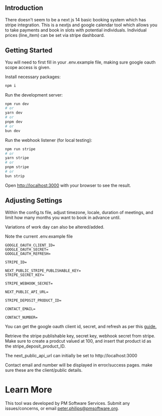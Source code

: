 ## Introduction

There doesn't seem to be a next js 14 basic booking system which has stripe integration. This is a nextjs and google calendar tool which allows you to take payments and book in slots with potential individuals. Individual prices (line_item) can be set via stripe dashboard. 

## Getting Started
You will need to first fill in your .env.example file, making sure google oauth scope access is given.

Install necessary packages:
```bash
npm i
```

Run the development server:

```bash
npm run dev
# or
yarn dev
# or
pnpm dev
# or
bun dev
```

Run the webhook listener (for local testing):
```bash
npm run stripe
# or
yarn stripe
# or
pnpm stripe
# or
bun strip
```

Open [http://localhost:3000](http://localhost:3000) with your browser to see the result.



## Adjusting Settings
Within the config.ts file, adjust timezone, locale, duration of meetings, and limit how many months you want to book in advance until. 

Variations of work day can also be altered/added.

Note the current .env.example file

```
GOOGLE_OAUTH_CLIENT_ID=
GOOGLE_OAUTH_SECRET=
GOOGLE_OAUTH_REFRESH=

STRIPE_ID=

NEXT_PUBLIC_STRIPE_PUBLISHABLE_KEY=
STRIPE_SECRET_KEY=

STRIPE_WEBHOOK_SECRET=

NEXT_PUBLIC_API_URL= 

STRIPE_DEPOSIT_PRODUCT_ID=

CONTACT_EMAIL=

CONTACT_NUMBER=
```

You can get the google oauth client id, secret, and refresh as per this [guide.](https://timfeeley.com/posts/nextjs-self-scheduler-calendly-alternative) 

Retrieve the stripe publishable key, secret key, webhook secret from stripe. Make sure to create a prodcut valued at 100, and insert that product id as the stripe_deposit_product_ID.

The next_public_api_url can initially be set to http://localhost:3000

Contact email and number will be displayed in error/success pages. make sure these are the client/public details.

# Learn More

This tool was developed by PM Software Services. Submit any issues/concerns, or email peter.philips@pmsoftware.org.
